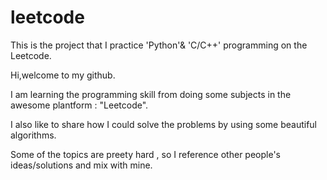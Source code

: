# leetcode 

This is the project that I practice 'Python'& 'C/C++' programming on the Leetcode.

Hi,welcome to my github.

I am learning the programming skill from doing some subjects in the awesome plantform : "Leetcode".

I also like to share how I could solve the problems by using some beautiful algorithms.

Some of the topics are preety hard , so I reference other people's ideas/solutions and mix with mine.
